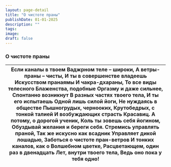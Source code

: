 ```yaml
---
layout: page-detail
title: "О чистоте праны"
publishDate: 01-01-2025
description: ""
tags:
image:
draft: false
---
```


### О чистоте праны

| Если каналы в твоем  Ваджрном теле – широки,  А ветры-праны – чисты,  И ты в совершенстве владеешь  Искусством пранаямы  И чакра-дхараны,  То все виды телесного  Блаженства, подобные  Оргазму и даже сильнее,  Спонтанно возникнут  В разных частях твоего тела,  И ты его испытаешь  Одной лишь силой йоги,  Не нуждаясь в обществе  Пышногрудых, чернооких,  Крутобедрых, с тонкой талией  И возбуждающих страсть  Красавиц.  А потому, о дорогой ученик,  Коль ты зовешь себя йогином,  Обуздывай желания и береги себя.  Стремись управлять праной,  Так же искусно как всадник  Управляет дикой лошадью,  Заботься о чистоте пран-ветров  И тонких каналов, как о  Волшебном цветке,  Расцветающем, один раз в двенадцать  Лет, внутри твоего тела,  Ведь оно пока у тебя одно! |
| -------------------------------------------------------------------------------------------------------------------------------------------------------------------------------------------------------------------------------------------------------------------------------------------------------------------------------------------------------------------------------------------------------------------------------------------------------------------------------------------------------------------------------------------------------------------------------------------------------------------------------------------------------------------------------------------------------------------------------------------------------------------------------------- |
  
  
